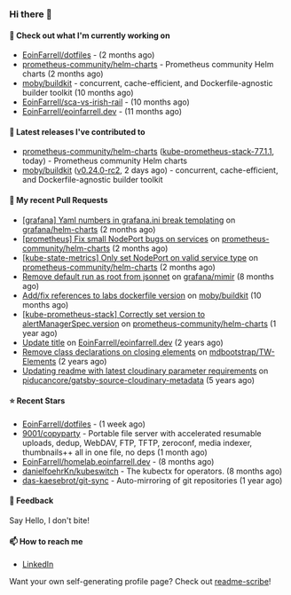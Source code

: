 ### Hi there 👋

#### 👷 Check out what I'm currently working on

- [EoinFarrell/dotfiles](https://github.com/EoinFarrell/dotfiles) -  (2 months ago)
- [prometheus-community/helm-charts](https://github.com/prometheus-community/helm-charts) - Prometheus community Helm charts (2 months ago)
- [moby/buildkit](https://github.com/moby/buildkit) - concurrent, cache-efficient, and Dockerfile-agnostic builder toolkit (10 months ago)
- [EoinFarrell/sca-vs-irish-rail](https://github.com/EoinFarrell/sca-vs-irish-rail) -  (10 months ago)
- [EoinFarrell/eoinfarrell.dev](https://github.com/EoinFarrell/eoinfarrell.dev) -  (11 months ago)

#### 🔭 Latest releases I've contributed to

- [prometheus-community/helm-charts](https://github.com/prometheus-community/helm-charts) ([kube-prometheus-stack-77.1.1](https://github.com/prometheus-community/helm-charts/releases/tag/kube-prometheus-stack-77.1.1), today) - Prometheus community Helm charts
- [moby/buildkit](https://github.com/moby/buildkit) ([v0.24.0-rc2](https://github.com/moby/buildkit/releases/tag/v0.24.0-rc2), 2 days ago) - concurrent, cache-efficient, and Dockerfile-agnostic builder toolkit

#### 🔨 My recent Pull Requests

- [[grafana] Yaml numbers in grafana.ini break templating](https://github.com/grafana/helm-charts/pull/3750) on [grafana/helm-charts](https://github.com/grafana/helm-charts) (2 months ago)
- [[prometheus] Fix small NodePort bugs on services](https://github.com/prometheus-community/helm-charts/pull/5771) on [prometheus-community/helm-charts](https://github.com/prometheus-community/helm-charts) (2 months ago)
- [[kube-state-metrics] Only set NodePort on valid service type](https://github.com/prometheus-community/helm-charts/pull/5770) on [prometheus-community/helm-charts](https://github.com/prometheus-community/helm-charts) (2 months ago)
- [Remove default run as root from jsonnet](https://github.com/grafana/mimir/pull/10339) on [grafana/mimir](https://github.com/grafana/mimir) (8 months ago)
- [Add/fix references to labs dockerfile version](https://github.com/moby/buildkit/pull/5447) on [moby/buildkit](https://github.com/moby/buildkit) (10 months ago)
- [[kube-prometheus-stack] Correctly set version to alertManagerSpec.version](https://github.com/prometheus-community/helm-charts/pull/4561) on [prometheus-community/helm-charts](https://github.com/prometheus-community/helm-charts) (1 year ago)
- [Update title](https://github.com/EoinFarrell/eoinfarrell.dev/pull/29) on [EoinFarrell/eoinfarrell.dev](https://github.com/EoinFarrell/eoinfarrell.dev) (2 years ago)
- [Remove class declarations on closing elements](https://github.com/mdbootstrap/TW-Elements/pull/1071) on [mdbootstrap/TW-Elements](https://github.com/mdbootstrap/TW-Elements) (2 years ago)
- [Updating readme with latest cloudinary parameter requirements](https://github.com/piducancore/gatsby-source-cloudinary-metadata/pull/1) on [piducancore/gatsby-source-cloudinary-metadata](https://github.com/piducancore/gatsby-source-cloudinary-metadata) (5 years ago)

#### ⭐ Recent Stars

- [EoinFarrell/dotfiles](https://github.com/EoinFarrell/dotfiles) -  (1 week ago)
- [9001/copyparty](https://github.com/9001/copyparty) - Portable file server with accelerated resumable uploads, dedup, WebDAV, FTP, TFTP, zeroconf, media indexer, thumbnails&#43;&#43; all in one file, no deps (1 month ago)
- [EoinFarrell/homelab.eoinfarrell.dev](https://github.com/EoinFarrell/homelab.eoinfarrell.dev) -  (8 months ago)
- [danielfoehrKn/kubeswitch](https://github.com/danielfoehrKn/kubeswitch) - The kubectx  for operators. (8 months ago)
- [das-kaesebrot/git-sync](https://github.com/das-kaesebrot/git-sync) - Auto-mirroring of git repositories (1 year ago)

#### 💬 Feedback

Say Hello, I don't bite!

#### 📫 How to reach me

- [LinkedIn](https://www.linkedin.com/in/eoinfarrell/)

Want your own self-generating profile page? Check out [readme-scribe](https://github.com/muesli/readme-scribe)!

